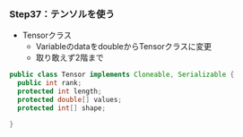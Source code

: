 ### Step37：テンソルを使う
- Tensorクラス
  - VariableのdataをdoubleからTensorクラスに変更
  - 取り敢えず2階まで
```java
public class Tensor implements Cloneable, Serializable {
  public int rank;
  protected int length;
  protected double[] values;
  protected int[] shape;

}
```

